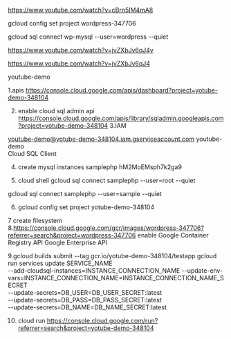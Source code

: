 https://www.youtube.com/watch?v=cBrn5IM4mA8

gcloud config set project wordpress-347706

gcloud sql connect wp-mysql --user=wordpress --quiet

https://www.youtube.com/watch?v=jvZXbJv6qJ4y


https://www.youtube.com/watch?v=jvZXbJv6qJ4

youtube-demo

1.apis
https://console.cloud.google.com/apis/dashboard?project=yotube-demo-348104

2. enable cloud sql admin api
https://console.cloud.google.com/apis/library/sqladmin.googleapis.com?project=yotube-demo-348104
3.IAM 

youtube-demo@yotube-demo-348104.iam.gserviceaccount.com	youtube-demo	
Cloud SQL Client

4. create mysql instances
samplephp
hM2MoEMsph7k2ga9

5. cloud shell
 gcloud sql connect samplephp --user=root --quiet

 gcloud sql connect samplephp --user=sample --quiet

 6. gcloud config set project yotube-demo-348104

 7 create filesystem
 8.https://console.cloud.google.com/gcr/images/wordpress-347706?referrer=search&project=wordpress-347706
 enable Google Container Registry API
Google Enterprise API

9.gcloud builds submit --tag gcr.io/yotube-demo-348104/testapp
gcloud run services update SERVICE_NAME \
--add-cloudsql-instances=INSTANCE_CONNECTION_NAME
--update-env-vars=INSTANCE_CONNECTION_NAME=INSTANCE_CONNECTION_NAME_SECRET \
--update-secrets=DB_USER=DB_USER_SECRET:latest \
--update-secrets=DB_PASS=DB_PASS_SECRET:latest \
--update-secrets=DB_NAME=DB_NAME_SECRET:latest
  
10. cloud run 
https://console.cloud.google.com/run?referrer=search&project=yotube-demo-348104